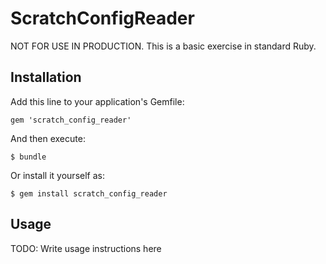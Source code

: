 # ScratchConfigReader

NOT FOR USE IN PRODUCTION.
This is a basic exercise in standard Ruby.


## Installation

Add this line to your application's Gemfile:

    gem 'scratch_config_reader'

And then execute:

    $ bundle

Or install it yourself as:

    $ gem install scratch_config_reader

## Usage

TODO: Write usage instructions here

